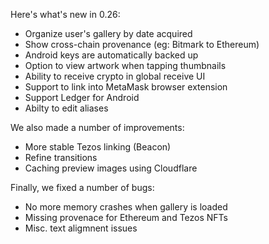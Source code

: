 Here's what's new in 0.26:
- Organize user's gallery by date acquired
- Show cross-chain provenance (eg: Bitmark to Ethereum)
- Android keys are automatically backed up
- Option to view artwork when tapping thumbnails
- Ability to receive crypto in global receive UI
- Support to link into MetaMask browser extension
- Support Ledger for Android
- Abilty to edit aliases

We also made a number of improvements: 
- More stable Tezos linking (Beacon) 
- Refine transitions
- Caching preview images using Cloudflare

Finally, we fixed a number of bugs:
- No more memory crashes when gallery is loaded
- Missing provenace for Ethereum and Tezos NFTs
- Misc. text aligmnent issues

